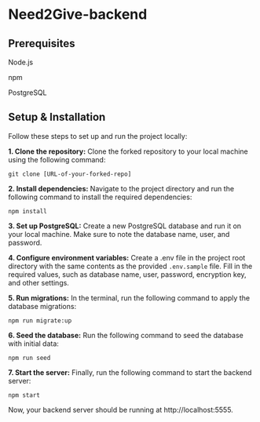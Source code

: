 # Need2Give-backend

## Prerequisites
Node.js

npm

PostgreSQL

## Setup & Installation
Follow these steps to set up and run the project locally:

**1. Clone the repository:** Clone the forked repository to your local machine using the following command:

```git clone [URL-of-your-forked-repo]```

**2. Install dependencies:** Navigate to the project directory and run the following command to install the required dependencies:

`npm install`

**3. Set up PostgreSQL:** Create a new PostgreSQL database and run it on your local machine. Make sure to note the database name, user, and password.

**4. Configure environment variables:** Create a .env file in the project root directory with the same contents as the provided `.env.sample` file. Fill in the required values, such as database name, user, password, encryption key, and other settings.
 
**5. Run migrations:** In the terminal, run the following command to apply the database migrations:

`npm run migrate:up`

**6. Seed the database:** Run the following command to seed the database with initial data:

`npm run seed`

**7. Start the server:** Finally, run the following command to start the backend server:

`npm start`

Now, your backend server should be running at http://localhost:5555.


